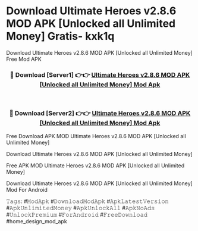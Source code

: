 # Download Ultimate Heroes v2.8.6 MOD APK [Unlocked all Unlimited Money] Gratis- kxk1q
Download Ultimate Heroes v2.8.6 MOD APK [Unlocked all Unlimited Money] Free Mod APK

<div align="center">
<h3>🔴 Download [Server1] 👉👉 <a href="https://apk-comot.site?title=Ultimate_Heroes_v2.8.6_MOD_APK_[Unlocked_all_Unlimited_Money]">Ultimate Heroes v2.8.6 MOD APK [Unlocked all Unlimited Money] Mod Apk</a></h3><br>

<h3>🔴 Download [Server2] 👉👉 <a href="https://apk-comot.site?title=Ultimate_Heroes_v2.8.6_MOD_APK_[Unlocked_all_Unlimited_Money]">Ultimate Heroes v2.8.6 MOD APK [Unlocked all Unlimited Money] Mod Apk</a></h3>
</div>


Free Download APK MOD Ultimate Heroes v2.8.6 MOD APK [Unlocked all Unlimited Money]

Download Ultimate Heroes v2.8.6 MOD APK [Unlocked all Unlimited Money] 

Free APK MOD Ultimate Heroes v2.8.6 MOD APK [Unlocked all Unlimited Money] 

Download Ultimate Heroes v2.8.6 MOD APK [Unlocked all Unlimited Money] Mod For Android

𝚃𝚊𝚐𝚜: #𝙼𝚘𝚍𝙰𝚙𝚔 #𝙳𝚘𝚠𝚗𝚕𝚘𝚊𝚍𝙼𝚘𝚍𝙰𝚙𝚔 #𝙰𝚙𝚔𝙻𝚊𝚝𝚎𝚜𝚝𝚅𝚎𝚛𝚜𝚒𝚘𝚗 #𝙰𝚙𝚔𝚄𝚗𝚕𝚒𝚖𝚒𝚝𝚎𝚍𝙼𝚘𝚗𝚎𝚢 #𝙰𝚙𝚔𝚄𝚗𝚕𝚘𝚌𝚔𝙰𝚕𝚕 #𝙰𝚙𝚔𝙽𝚘𝙰𝚍𝚜 #𝚄𝚗𝚕𝚘𝚌𝚔𝙿𝚛𝚎𝚖𝚒𝚞𝚖 #𝙵𝚘𝚛𝙰𝚗𝚍𝚛𝚘𝚒𝚍 #𝙵𝚛𝚎𝚎𝙳𝚘𝚠𝚗𝚕𝚘𝚊𝚍 #home_design_mod_apk